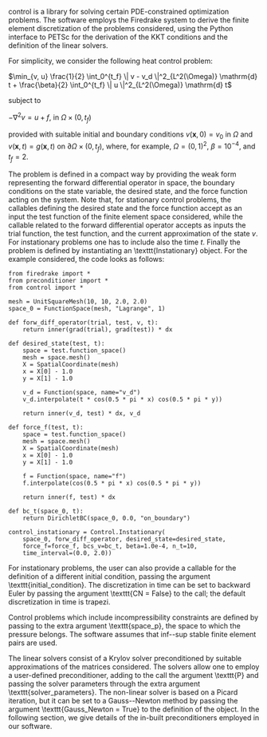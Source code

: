 control is a library for solving certain PDE-constrained optimization problems. The software employs the Firedrake
system to derive the finite element discretization of the problems considered, using the Python interface to PETSc
for the derivation of the KKT conditions and the definition of the linear solvers.

For simplicity, we consider the following heat control problem:

$\min_{v, u} \frac{1}{2} \int_0^{t_f} \| v - v_d \|^2_{L^2(\Omega)} \mathrm{d} t + \frac{\beta}{2} \int_0^{t_f} \| u \|^2_{L^2(\Omega)} \mathrm{d} t$

subject to

$-\nabla^2 v = u + f$, in  $\Omega \times (0, t_f)$

provided with suitable initial and boundary conditions $v(\mathbf{x},0)=v_0$ in $\Omega$ and $v(\mathbf{x},t)=g(\mathbf{x},t)$
on $\partial \Omega \times(0, t_f)$, where, for example, $\Omega = (0, 1)^2$, $\beta = 10^{-4}$, and $t_f = 2$.

The problem is defined in a compact way by providing the weak form representing the forward differential operator
in space, the boundary conditions on the state variable, the desired state, and the force function acting on the
system. Note that, for stationary control problems, the callables defining the desired state and the force function
accept as an input the test function of the finite element space considered, while the callable related to the
forward differential operator accepts as inputs the trial function, the test function, and the current approximation
of the state $v$. For instationary problems one has to include also the time $t$. Finally the problem is defined by
instantiating an \texttt{Instationary} object. For the example considered, the code looks as follows:

	from firedrake import *
	from preconditioner import *
	from control import *

	mesh = UnitSquareMesh(10, 10, 2.0, 2.0)
	space_0 = FunctionSpace(mesh, "Lagrange", 1)

	def forw_diff_operator(trial, test, v, t):
	    return inner(grad(trial), grad(test)) * dx

	def desired_state(test, t):
	    space = test.function_space()
	    mesh = space.mesh()
	    X = SpatialCoordinate(mesh)
	    x = X[0] - 1.0
	    y = X[1] - 1.0

	    v_d = Function(space, name="v_d")
	    v_d.interpolate(t * cos(0.5 * pi * x) cos(0.5 * pi * y))

	    return inner(v_d, test) * dx, v_d

	def force_f(test, t):
	    space = test.function_space()
	    mesh = space.mesh()
	    X = SpatialCoordinate(mesh)
	    x = X[0] - 1.0
	    y = X[1] - 1.0

	    f = Function(space, name="f")
	    f.interpolate(cos(0.5 * pi * x) cos(0.5 * pi * y))

	    return inner(f, test) * dx

	def bc_t(space_0, t):
		return DirichletBC(space_0, 0.0, "on_boundary")

	control_instationary = Control.Instationary(
	    space_0, forw_diff_operator, desired_state=desired_state,
	    force_f=force_f, bcs_v=bc_t, beta=1.0e-4, n_t=10,
	    time_interval=(0.0, 2.0))

For instationary problems, the user can also provide a callable for the definition of a different initial condition,
passing the argument \texttt{initial\_condition}. The discretization in time can be set to backward Euler by passing
the argument \texttt{CN = False} to the call; the default discretization in time is trapezi.

Control problems which include incompressibility constraints are defined by passing to the extra argument
\texttt{space\_p}, the space to which the pressure belongs. The software assumes that inf--sup stable finite
element pairs are used.

The linear solvers consist of a Krylov solver preconditioned by suitable approximations of the matrices considered.
The solvers allow one to employ a user-defined preconditioner, adding to the call the argument \texttt{P} and passing
the solver parameters through the extra argument \texttt{solver\_parameters}. The non-linear solver is based on a
Picard iteration, but it can be set to a Gauss--Newton method by passing the argument \texttt{Gauss\_Newton = True}
to the definition of the object. In the following section, we give details of the in-built preconditioners employed
in our software.

